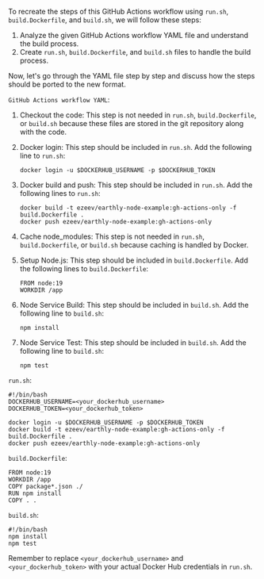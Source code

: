To recreate the steps of this GitHub Actions workflow using `run.sh`, `build.Dockerfile`, and `build.sh`, we will follow these steps:

1. Analyze the given GitHub Actions workflow YAML file and understand the build process.
2. Create `run.sh`, `build.Dockerfile`, and `build.sh` files to handle the build process.

Now, let's go through the YAML file step by step and discuss how the steps should be ported to the new format.

`GitHub Actions workflow YAML`:

1. Checkout the code: This step is not needed in `run.sh`, `build.Dockerfile`, or `build.sh` because these files are stored in the git repository along with the code.

2. Docker login: This step should be included in `run.sh`. Add the following line to `run.sh`:
   ```
   docker login -u $DOCKERHUB_USERNAME -p $DOCKERHUB_TOKEN
   ```

3. Docker build and push: This step should be included in `run.sh`. Add the following lines to `run.sh`:
   ```
   docker build -t ezeev/earthly-node-example:gh-actions-only -f build.Dockerfile .
   docker push ezeev/earthly-node-example:gh-actions-only
   ```

4. Cache node_modules: This step is not needed in `run.sh`, `build.Dockerfile`, or `build.sh` because caching is handled by Docker.

5. Setup Node.js: This step should be included in `build.Dockerfile`. Add the following lines to `build.Dockerfile`:
   ```
   FROM node:19
   WORKDIR /app
   ```

6. Node Service Build: This step should be included in `build.sh`. Add the following line to `build.sh`:
   ```
   npm install
   ```

7. Node Service Test: This step should be included in `build.sh`. Add the following line to `build.sh`:
   ```
   npm test
   ```

`run.sh`:
```
#!/bin/bash
DOCKERHUB_USERNAME=<your_dockerhub_username>
DOCKERHUB_TOKEN=<your_dockerhub_token>

docker login -u $DOCKERHUB_USERNAME -p $DOCKERHUB_TOKEN
docker build -t ezeev/earthly-node-example:gh-actions-only -f build.Dockerfile .
docker push ezeev/earthly-node-example:gh-actions-only
```

`build.Dockerfile`:
```
FROM node:19
WORKDIR /app
COPY package*.json ./
RUN npm install
COPY . .
```

`build.sh`:
```
#!/bin/bash
npm install
npm test
```

Remember to replace `<your_dockerhub_username>` and `<your_dockerhub_token>` with your actual Docker Hub credentials in `run.sh`.